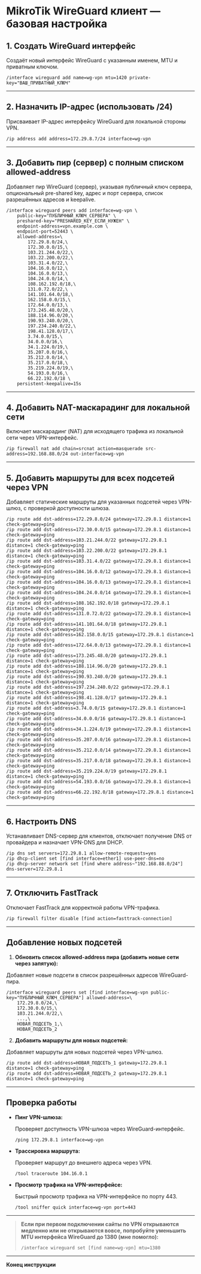 # MikroTik WireGuard клиент — базовая настройка

## 1. Создать WireGuard интерфейс

Создаёт новый интерфейс WireGuard с указанным именем, MTU и приватным ключом.

```shell
/interface wireguard add name=wg-vpn mtu=1420 private-key="ВАШ_ПРИВАТНЫЙ_КЛЮЧ"
```

---

## 2. Назначить IP-адрес (использовать /24)

Присваивает IP-адрес интерфейсу WireGuard для локальной стороны VPN.

```shell
/ip address add address=172.29.8.7/24 interface=wg-vpn
```

---

## 3. Добавить пир (сервер) с полным списком allowed-address

Добавляет пир WireGuard (сервер), указывая публичный ключ сервера, опциональный pre-shared key, адрес и порт сервера, список разрешённых адресов и keepalive.

```shell
/interface wireguard peers add interface=wg-vpn \
    public-key="ПУБЛИЧНЫЙ_КЛЮЧ_СЕРВЕРА" \
    preshared-key="PRESHARED_KEY_ЕСЛИ_НУЖЕН" \
    endpoint-address=vpn.example.com \
    endpoint-port=52443 \
    allowed-address=\
        172.29.8.0/24,\
        172.30.0.0/15,\
        103.21.244.0/22,\
        103.22.200.0/22,\
        103.31.4.0/22,\
        104.16.0.0/12,\
        104.16.0.0/13,\
        104.24.0.0/14,\
        108.162.192.0/18,\
        131.0.72.0/22,\
        141.101.64.0/18,\
        162.158.0.0/15,\
        172.64.0.0/13,\
        173.245.48.0/20,\
        188.114.96.0/20,\
        190.93.240.0/20,\
        197.234.240.0/22,\
        198.41.128.0/17,\
        3.74.0.0/15,\
        34.0.0.0/16,\
        34.1.224.0/19,\
        35.207.0.0/16,\
        35.212.0.0/14,\
        35.217.0.0/18,\
        35.219.224.0/19,\
        54.193.0.0/16,\
        66.22.192.0/18 \
    persistent-keepalive=15s
```

---

## 4. Добавить NAT-маскарадинг для локальной сети

Включает маскарадинг (NAT) для исходящего трафика из локальной сети через VPN-интерфейс.

```shell
/ip firewall nat add chain=srcnat action=masquerade src-address=192.168.88.0/24 out-interface=wg-vpn
```

---

## 5. Добавить маршруты для всех подсетей через VPN

Добавляет статические маршруты для указанных подсетей через VPN-шлюз, с проверкой доступности шлюза.

```shell
/ip route add dst-address=172.29.8.0/24 gateway=172.29.8.1 distance=1 check-gateway=ping
/ip route add dst-address=172.30.0.0/15 gateway=172.29.8.1 distance=1 check-gateway=ping
/ip route add dst-address=103.21.244.0/22 gateway=172.29.8.1 distance=1 check-gateway=ping
/ip route add dst-address=103.22.200.0/22 gateway=172.29.8.1 distance=1 check-gateway=ping
/ip route add dst-address=103.31.4.0/22 gateway=172.29.8.1 distance=1 check-gateway=ping
/ip route add dst-address=104.16.0.0/12 gateway=172.29.8.1 distance=1 check-gateway=ping
/ip route add dst-address=104.16.0.0/13 gateway=172.29.8.1 distance=1 check-gateway=ping
/ip route add dst-address=104.24.0.0/14 gateway=172.29.8.1 distance=1 check-gateway=ping
/ip route add dst-address=108.162.192.0/18 gateway=172.29.8.1 distance=1 check-gateway=ping
/ip route add dst-address=131.0.72.0/22 gateway=172.29.8.1 distance=1 check-gateway=ping
/ip route add dst-address=141.101.64.0/18 gateway=172.29.8.1 distance=1 check-gateway=ping
/ip route add dst-address=162.158.0.0/15 gateway=172.29.8.1 distance=1 check-gateway=ping
/ip route add dst-address=172.64.0.0/13 gateway=172.29.8.1 distance=1 check-gateway=ping
/ip route add dst-address=173.245.48.0/20 gateway=172.29.8.1 distance=1 check-gateway=ping
/ip route add dst-address=188.114.96.0/20 gateway=172.29.8.1 distance=1 check-gateway=ping
/ip route add dst-address=190.93.240.0/20 gateway=172.29.8.1 distance=1 check-gateway=ping
/ip route add dst-address=197.234.240.0/22 gateway=172.29.8.1 distance=1 check-gateway=ping
/ip route add dst-address=198.41.128.0/17 gateway=172.29.8.1 distance=1 check-gateway=ping
/ip route add dst-address=3.74.0.0/15 gateway=172.29.8.1 distance=1 check-gateway=ping
/ip route add dst-address=34.0.0.0/16 gateway=172.29.8.1 distance=1 check-gateway=ping
/ip route add dst-address=34.1.224.0/19 gateway=172.29.8.1 distance=1 check-gateway=ping
/ip route add dst-address=35.207.0.0/16 gateway=172.29.8.1 distance=1 check-gateway=ping
/ip route add dst-address=35.212.0.0/14 gateway=172.29.8.1 distance=1 check-gateway=ping
/ip route add dst-address=35.217.0.0/18 gateway=172.29.8.1 distance=1 check-gateway=ping
/ip route add dst-address=35.219.224.0/19 gateway=172.29.8.1 distance=1 check-gateway=ping
/ip route add dst-address=54.193.0.0/16 gateway=172.29.8.1 distance=1 check-gateway=ping
/ip route add dst-address=66.22.192.0/18 gateway=172.29.8.1 distance=1 check-gateway=ping
```

---

## 6. Настроить DNS

Устанавливает DNS-сервер для клиентов, отключает получение DNS от провайдера и назначает VPN-DNS для DHCP.

```shell
/ip dns set servers=172.29.8.1 allow-remote-requests=yes
/ip dhcp-client set [find interface=ether1] use-peer-dns=no
/ip dhcp-server network set [find where address~"192.168.88.0/24"] dns-server=172.29.8.1
```

---

## 7. Отключить FastTrack

Отключает FastTrack для корректной работы VPN-трафика.

```shell
/ip firewall filter disable [find action=fasttrack-connection]
```

---

## Добавление новых подсетей

1. **Обновить список allowed-address пира (добавить новые сети через запятую):**

Добавляет новые подсети в список разрешённых адресов WireGuard-пира.

```shell
/interface wireguard peers set [find interface=wg-vpn public-key="ПУБЛИЧНЫЙ_КЛЮЧ_СЕРВЕРА"] allowed-address=\
    172.29.8.0/24,\
    172.30.0.0/15,\
    103.21.244.0/22,\
    ...,\
    НОВАЯ_ПОДСЕТЬ_1,\
    НОВАЯ_ПОДСЕТЬ_2
```

2. **Добавить маршруты для новых подсетей:**

Добавляет маршруты для новых подсетей через VPN-шлюз.

```shell
/ip route add dst-address=НОВАЯ_ПОДСЕТЬ_1 gateway=172.29.8.1 distance=1 check-gateway=ping
/ip route add dst-address=НОВАЯ_ПОДСЕТЬ_2 gateway=172.29.8.1 distance=1 check-gateway=ping
```

---

## Проверка работы

- **Пинг VPN-шлюза:**

  Проверяет доступность VPN-шлюза через WireGuard-интерфейс.

  ```shell
  /ping 172.29.8.1 interface=wg-vpn
  ```

- **Трассировка маршрута:**

  Проверяет маршрут до внешнего адреса через VPN.

  ```shell
  /tool traceroute 104.16.0.1
  ```

- **Просмотр трафика на VPN-интерфейсе:**

  Быстрый просмотр трафика на VPN-интерфейсе по порту 443.

  ```shell
  /tool sniffer quick interface=wg-vpn port=443
  ```

---

> **Если при первом подключении сайты по VPN открываются медленно или не открываются вовсе, попробуйте уменьшить MTU интерфейса WireGuard до 1380 (мне помогло):**
>
> ```shell
> /interface wireguard set [find name=wg-vpn] mtu=1380
> ```

---

**Конец инструкции**
